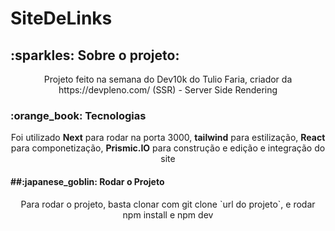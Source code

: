 # SiteDeLinks

<h2>:sparkles: Sobre o projeto: </h2>
<p align="center">Projeto feito na semana do Dev10k do Tulio Faria, criador da https://devpleno.com/  (SSR) - Server Side Rendering </p>

<h3>:orange_book: Tecnologias</h3>
<p align="center">Foi utilizado <b>Next</b> para rodar na porta 3000, <b>tailwind</b> para estilização, <b>React</b> para componetização, <b>Prismic.IO</b> para construção e edição e integração do site </p>

<h4>##:japanese_goblin: Rodar o Projeto</h4>
<p align="center">Para rodar o projeto, basta clonar com git clone `url do projeto`, e rodar npm install e npm dev </p>


